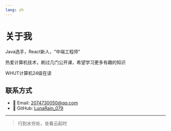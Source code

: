 ```yaml
---
lang: zh
---
```


# 关于我

Java选手，React新人，“中端工程师”

热爱计算机技术，刷过几门公开课，希望学习更多有趣的知识

WHUT计算机24级在读

## 联系方式

- 📧 Email: <2074730050@qq.com>
- 🐙 GitHub: [LunaRain_079](https://github.com/Saramanda9988)

---

> 行到水穷处，坐看云起时

